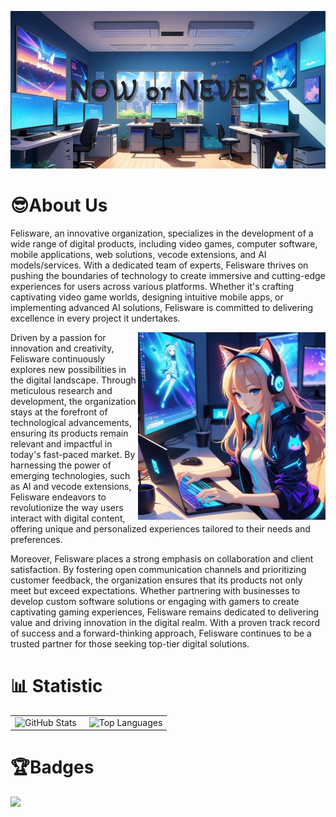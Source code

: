 ![header](assets/header.png)

# 😎About Us

Felisware, an innovative organization, specializes in the development of a wide range of digital products, including video games, computer software, mobile applications, web solutions, vecode extensions, and AI models/services. With a dedicated team of experts, Felisware thrives on pushing the boundaries of technology to create immersive and cutting-edge experiences for users across various platforms. Whether it's crafting captivating video game worlds, designing intuitive mobile apps, or implementing advanced AI solutions, Felisware is committed to delivering excellence in every project it undertakes.

<img align="right" src="assets/mascot.png"/>

Driven by a passion for innovation and creativity, Felisware continuously explores new possibilities in the digital landscape. Through meticulous research and development, the organization stays at the forefront of technological advancements, ensuring its products remain relevant and impactful in today's fast-paced market. By harnessing the power of emerging technologies, such as AI and vecode extensions, Felisware endeavors to revolutionize the way users interact with digital content, offering unique and personalized experiences tailored to their needs and preferences.

Moreover, Felisware places a strong emphasis on collaboration and client satisfaction. By fostering open communication channels and prioritizing customer feedback, the organization ensures that its products not only meet but exceed expectations. Whether partnering with businesses to develop custom software solutions or engaging with gamers to create captivating gaming experiences, Felisware remains dedicated to delivering value and driving innovation in the digital realm. With a proven track record of success and a forward-thinking approach, Felisware continues to be a trusted partner for those seeking top-tier digital solutions.

# 📊 Statistic

<table>
  <tr>
    <td style="padding-right: 10px;">
      <img src="https://github-readme-stats-sigma-five.vercel.app/api?username=felisware&show_icons=true&theme=merko" alt="GitHub Stats" />
    </td>
    <td style="padding-left: 10px;">
      <img src="https://github-readme-stats-git-masterrstaa-rickstaa.vercel.app/api/top-langs/?username=felisware&theme=merko" alt="Top Languages" />
    </td>
  </tr>
</table>

# 🏆Badges

<img src="https://holopin.io/api/user/board?user=felisware">
